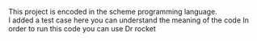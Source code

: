 This project is encoded in the scheme programming language.<br/>
I added a test case here you can understand the meaning of the code
In order to run this code you can use Dr rocket 
